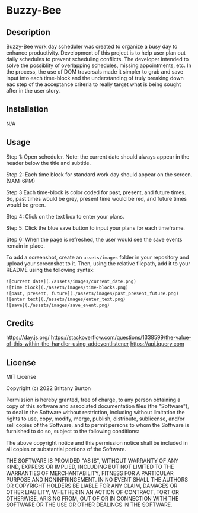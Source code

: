 # Buzzy-Bee

## Description

Buzzy-Bee work day scheduler was created to organize a busy day to enhance productivity. Development of this project is to help user plan out daily schedules to prevent scheduling conflicts. The developer intended to solve the possiblity of overlapping schedules, missing appointments, etc. In the process, the use of DOM traversals made it simpler to grab and save input into each time-block and the understanding of truly breaking down eac step of the acceptance criteria  to really target what is being sought after in the user story.

## Installation

N/A

## Usage

Step 1: Open scheduler. Note: the current date should always appear in the header below the title and subtitle.

Step 2: Each time block for standard work day should appear on the screen.(9AM-6PM)

Step 3:Each time-block is color coded for past, present, and future times. So, past times would be grey, present time would be red, and future times would be green.

Step 4: Click on the text box to enter your plans. 

Step 5: Click the blue save button to input your plans for each timeframe.

Step 6: When the page is refreshed, the user would see the save events remain in place.

To add a screenshot, create an `assets/images` folder in your repository and upload your screenshot to it. Then, using the relative filepath, add it to your README using the following syntax:

    
    ![current date](./assets/images/current_date.png)
    ![time block](./assets/images/time-blocks.png)
    ![past, present, future](./assets/images/past_present_future.png)
    ![enter text](./assets/images/enter_text.png)
    ![save](./assets/images/save_event.png)
    
  

## Credits

https://day.js.org/
https://stackoverflow.com/questions/1338599/the-value-of-this-within-the-handler-using-addeventlistener
https://api.jquery.com

## License

MIT License

Copyright (c) 2022 Brittany Burton

Permission is hereby granted, free of charge, to any person obtaining a copy of this software and associated documentation files (the "Software"), to deal in the Software without restriction, including without limitation the rights to use, copy, modify, merge, publish, distribute, sublicense, and/or sell copies of the Software, and to permit persons to whom the Software is furnished to do so, subject to the following conditions:

The above copyright notice and this permission notice shall be included in all copies or substantial portions of the Software.

THE SOFTWARE IS PROVIDED "AS IS", WITHOUT WARRANTY OF ANY KIND, EXPRESS OR IMPLIED, INCLUDING BUT NOT LIMITED TO THE WARRANTIES OF MERCHANTABILITY, FITNESS FOR A PARTICULAR PURPOSE AND NONINFRINGEMENT. IN NO EVENT SHALL THE AUTHORS OR COPYRIGHT HOLDERS BE LIABLE FOR ANY CLAIM, DAMAGES OR OTHER LIABILITY, WHETHER IN AN ACTION OF CONTRACT, TORT OR OTHERWISE, ARISING FROM, OUT OF OR IN CONNECTION WITH THE SOFTWARE OR THE USE OR OTHER DEALINGS IN THE SOFTWARE.

